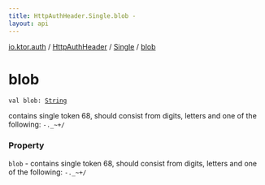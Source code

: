 ```yaml
---
title: HttpAuthHeader.Single.blob - 
layout: api
---
```


<div class='api-docs-breadcrumbs'><a href="../../index.html">io.ktor.auth</a> / <a href="../index.html">HttpAuthHeader</a> / <a href="index.html">Single</a> / <a href="./blob.html">blob</a></div>

# blob

<div class="signature"><code><span class="keyword">val </span><span class="identifier">blob</span><span class="symbol">: </span><a href="https://kotlinlang.org/api/latest/jvm/stdlib/kotlin/-string/index.html"><span class="identifier">String</span></a></code></div>

contains single token 68, should consist from digits, letters and one of the following: <code>-._~+/</code>

### Property

<code>blob</code> - contains single token 68, should consist from digits, letters and one of the following: <code>-._~+/</code>